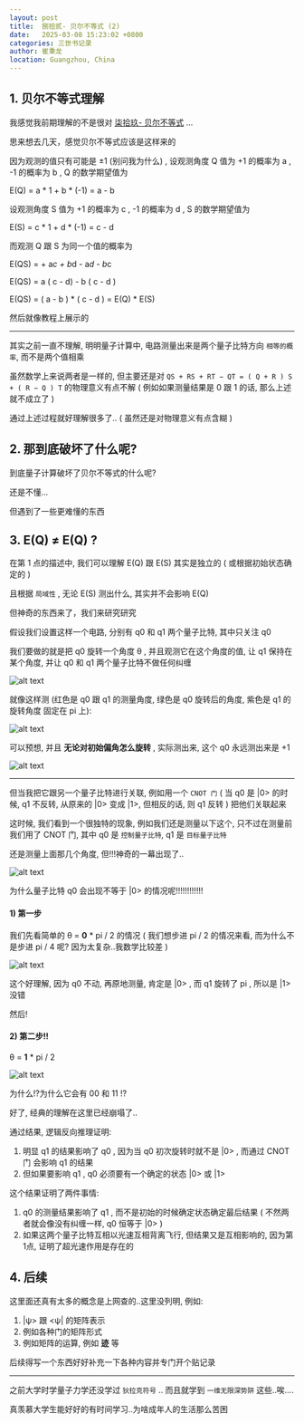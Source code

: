 ```yaml
---
layout: post
title:  捌拾贰- 贝尔不等式 (2)
date:   2025-03-08 15:23:02 +0800
categories: 三世书记录
author: 崔秉龙
location: Guangzhou, China
---
```



## 1. 贝尔不等式理解

我感觉我前期理解的不是很对 [柒拾玖- 贝尔不等式](https://berrybc.github.io/%E4%B8%89%E4%B8%96%E4%B9%A6%E8%AE%B0%E5%BD%95/79-Bell_s-inequality/) ...

思来想去几天，感觉贝尔不等式应该是这样来的

因为观测的值只有可能是 ±1 (别问我为什么) , 设观测角度 Q 值为 +1 的概率为 a , -1 的概率为 b , Q 的数学期望值为

E(Q) = a * 1 + b * (-1) = a - b

设观测角度 S 值为 +1 的概率为 c , -1 的概率为 d , S 的数学期望值为

E(S) = c * 1 + d * (-1) = c - d

而观测 Q 跟 S 为同一个值的概率为

E(QS) = + a*c + b*d - a*d - b*c

E(QS) = a ( c - d) - b ( c - d )

E(QS) = ( a - b ) * ( c - d ) = E(Q) * E(S)

然后就像教程上展示的

----

其实之前一直不理解, 明明量子计算中, 电路测量出来是两个量子比特方向 `相等的概率`, 而不是两个值相乘

虽然数学上来说两者是一样的, 但主要还是对 `QS + RS + RT − QT = ( Q + R ) S + ( R − Q ) T` 的物理意义有点不解 ( 例如如果测量结果是 0 跟 1 的话, 那么上述就不成立了 )

通过上述过程就好理解很多了.. ( 虽然还是对物理意义有点含糊 )

## 2. 那到底破坏了什么呢?

到底量子计算破坏了贝尔不等式的什么呢?

还是不懂...

但遇到了一些更难懂的东西

## 3. E(Q) ≠ E(Q) ?

在第 1 点的描述中, 我们可以理解 E(Q) 跟 E(S) 其实是独立的 ( 或根据初始状态确定的 )

且根据 `局域性` , 无论 E(S) 测出什么, 其实并不会影响 E(Q)

但神奇的东西来了，我们来研究研究

假设我们设置这样一个电路, 分别有 q0 和 q1 两个量子比特, 其中只关注 q0

我们要做的就是把 q0 旋转一个角度 θ , 并且观测它在这个角度的值, 让 q1 保持在某个角度, 并让 q0 和 q1 两个量子比特不做任何纠缠

![alt text](/photo/InPost/SanShiShu/82/1.png)

就像这样测 (红色是 q0 跟 q1 的测量角度, 绿色是 q0 旋转后的角度, 紫色是 q1 的旋转角度 固定在 pi 上):

![alt text](/photo/InPost/SanShiShu/82/2.png)

可以预想, 并且 **无论对初始偏角怎么旋转** , 实际测出来, 这个 q0 永远测出来是 +1

![alt text](/photo/InPost/SanShiShu/82/3.png)

------

但当我把它跟另一个量子比特进行关联, 例如用一个 `CNOT 门` ( 当 q0 是 |0> 的时候, q1 不反转, 从原来的 |0> 变成 |1>, 但相反的话, 则 q1 反转 ) 把他们关联起来

这时候, 我们看到一个很独特的现象, 例如我们还是测量以下这个, 只不过在测量前我们用了 CNOT 门, 其中 q0 是 `控制量子比特`, q1 是 `目标量子比特`

还是测量上面那几个角度, 但!!!神奇的一幕出现了..

![alt text](/photo/InPost/SanShiShu/82/5.png)

为什么量子比特 q0 会出现不等于 |0> 的情况呢!!!!!!!!!!!!

#### 1) 第一步

我们先看简单的 θ = **0** * pi / 2 的情况 ( 我们想步进 pi / 2 的情况来看, 而为什么不是步进 pi / 4 呢? 因为太复杂..我数学比较差 )

![alt text](/photo/InPost/SanShiShu/82/6.png)

这个好理解, 因为 q0 不动, 再原地测量, 肯定是 |0> , 而 q1 旋转了 pi , 所以是 |1> 没错

然后!

#### 2) 第二步!!

θ = **1** * pi / 2

![alt text](/photo/InPost/SanShiShu/82/7.png)

为什么!?为什么它会有 00 和 11 !?

好了, 经典的理解在这里已经崩塌了..

通过结果, 逻辑反向推理证明:
1. 明显 q1 的结果影响了 q0 , 因为当 q0 初次旋转时就不是 |0> , 而通过 CNOT 门 会影响 q1 的结果
2. 但如果要影响 q1 , q0 必须要有一个确定的状态 |0> 或 |1>

这个结果证明了两件事情:
1. q0 的测量结果影响了 q1 , 而不是初始的时候确定状态确定最后结果 ( 不然两者就会像没有纠缠一样, q0 恒等于 |0> )
2. 如果这两个量子比特互相以光速互相背离飞行, 但结果又是互相影响的, 因为第1点, 证明了超光速作用是存在的

## 4. 后续

这里面还真有太多的概念是上网查的..这里没列明, 例如:

1. |ψ> 跟 <ψ| 的矩阵表示
2. 例如各种门的矩阵形式
3. 例如矩阵的运算, 例如 **迹** 等

后续得写一个东西好好补充一下各种内容并专门开个贴记录

----

之前大学时学量子力学还没学过 `狄拉克符号` .. 而且就学到 `一维无限深势阱` 这些..唉....

真羡慕大学生能好好的有时间学习..为啥成年人的生活那么苦困